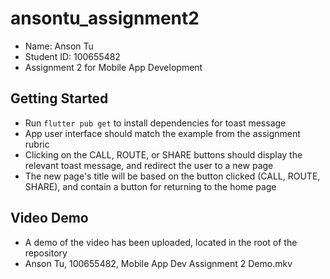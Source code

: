 # ansontu_assignment2
- Name: Anson Tu
- Student ID: 100655482
- Assignment 2 for Mobile App Development

## Getting Started
- Run `flutter pub get` to install dependencies for toast message
- App user interface should match the example from the assignment rubric
- Clicking on the CALL, ROUTE, or SHARE buttons should display the relevant toast message, and
redirect the user to a new page
- The new page's title will be based on the button clicked (CALL, ROUTE, SHARE), and contain a button for returning to the home page

## Video Demo
- A demo of the video has been uploaded, located in the root of the repository
- Anson Tu, 100655482, Mobile App Dev Assignment 2 Demo.mkv
